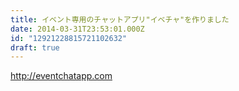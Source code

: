 ```yaml
---
title: イベント専用のチャットアプリ"イベチャ"を作りました
date: 2014-03-31T23:53:01.000Z
id: "12921228815721102632"
draft: true
---
```

http://eventchatapp.com
